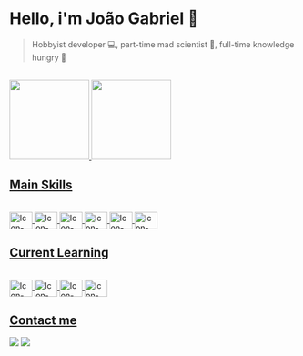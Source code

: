 # Hello, i'm João Gabriel 👋

>Hobbyist developer 💻, part-time mad scientist 🧪, full-time knowledge hungry 🧠

<br>
<div style="display: inline-block">
  <a href="https://github.com/Jonas-OGabriel/"/>
  <img height="140em" src="https://github-readme-stats.vercel.app/api?username=Jonas-OGabriel&count_private=true&theme=dracula&show_icons=true"/>
  <img height="140em" src="https://github-readme-stats.vercel.app/api/top-langs/?username=Jonas-OGabriel&theme=dracula&layout=compact"/>  
</div>

## Main Skills

<div style="display: inline_block"><br>
  <img align="center" alt="Icon-Figma" height="30" width="40" src="https://cdn.jsdelivr.net/gh/devicons/devicon/icons/figma/figma-original.svg"/> 
  <img align="center" alt="Icon-HTML" height="30" width="40" src="https://cdn.jsdelivr.net/gh/devicons/devicon/icons/html5/html5-plain.svg"/> 
  <img align="center" alt="Icon-CSS" height="30" width="40" src="https://cdn.jsdelivr.net/gh/devicons/devicon/icons/css3/css3-plain.svg"/> 
  <img align="center" alt="Icon-Python" height="30" width="40" src="https://cdn.jsdelivr.net/gh/devicons/devicon/icons/python/python-plain.svg"/>  
  <img align="center" alt="Icon-Pandas" height="30" width="40" src="https://cdn.jsdelivr.net/gh/devicons/devicon/icons/pandas/pandas-original.svg"/>
  <img align="center" alt="Icon-Numpy" height="30" width="40" src="https://cdn.jsdelivr.net/gh/devicons/devicon/icons/numpy/numpy-original.svg"/>         
</div>

## Current Learning
<div style="display: inline_block"><br>
    <img align="center" alt="Icon-Bootstrap" height="30" width="40" src="https://cdn.jsdelivr.net/gh/devicons/devicon/icons/bootstrap/bootstrap-original.svg"/> 
    <img align="center" alt="Icon-Django" height="30" width="40" src="https://cdn.jsdelivr.net/gh/devicons/devicon/icons/django/django-plain.svg"/> 
    <img align="center" alt="Icon-Postgres" height="30" width="40" src="https://cdn.jsdelivr.net/gh/devicons/devicon/icons/postgresql/postgresql-original.svg"/> 
    <img align="center" alt="Icon-Tensorflow" height="30" width="40" src="https://cdn.jsdelivr.net/gh/devicons/devicon/icons/tensorflow/tensorflow-original.svg"/> 
</div>
  
  ## Contact me
 
<div> 
  <a href = "mailto:joao.gabriel.araujo.salvador@gmail.com"><img src="https://img.shields.io/badge/-Gmail-%23333?style=for-the-badge&logo=gmail&logoColor=white" target="_blank"></a> 
  <a href="https://www.linkedin.com/in/jgaraujo/" target="_blank"><img src="https://img.shields.io/badge/-LinkedIn-%230077B5?style=for-the-badge&logo=linkedin&logoColor=white" target="_blank"></a>        
</div>
